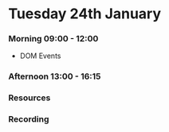 # Tuesday 24th January

### Morning 09:00 - 12:00

 - DOM Events

### Afternoon 13:00 - 16:15



### Resources



### Recording

